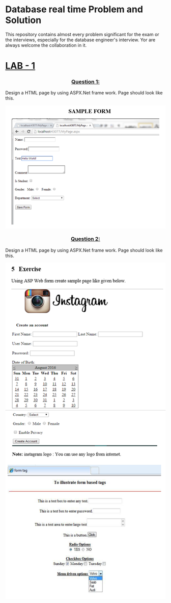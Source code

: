 # Database real time Problem and Solution
 This repository contains almost every problem significant for the exam or the interviews, especially for the database engineer's interview. Yor are always welcome the collaboration in it.


<a href="./Lab1"><h1>LAB - 1</h1></a>

<a href="./Lab1/solution/Q1.aspx"><h3 align="center" >Question 1:  </h3></a>
Design a HTML page by using ASPX.Net frame work. Page should look like this.
<div align="center">
<img align="center" src="/Lab1/images/1.png"/>
</div>

<a href="./Lab1/solution/Q2.aspx"><h3 align="center" >Question 2:  </h3></a>
Design a HTML page by using ASPX.Net frame work. Page should look like this.

<div align="center">
<img align="center" src="/Lab1/images/2.png"/>
<img align="center" src="/Lab1/images/2.1.png"/>
<img align="center" src="/Lab1/images/2.2.png"/>
</div>
